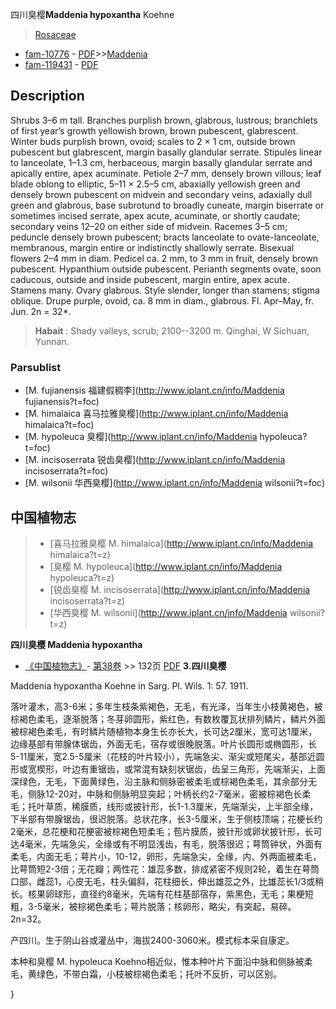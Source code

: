 四川臭樱**Maddenia hypoxantha** Koehne

> [Rosaceae](http://www.iplant.cn/info/Rosaceae?t=foc)
* [fam-10776](http://www.iplant.cn/foc/fam/10776) - [PDF](http://www.iplant.cn/foc/pdf/Rosaceae.pdf)>>[Maddenia](http://www.iplant.cn/info/Maddenia?t=foc)
* [fam-119431](http://www.iplant.cn/foc/fam/119431) - [PDF](http://www.iplant.cn/foc/pdf/Maddenia.pdf)

## Description

Shrubs 3–6 m tall. Branches purplish brown, glabrous, lustrous; branchlets of first year’s growth yellowish brown, brown pubescent, glabrescent. Winter buds purplish brown, ovoid; scales to 2 × 1 cm, outside brown pubescent but glabrescent, margin basally glandular serrate. Stipules linear to lanceolate, 1–1.3 cm, herbaceous, margin basally glandular serrate and apically entire, apex acuminate. Petiole 2–7 mm, densely brown villous; leaf blade oblong to elliptic, 5–11 × 2.5–5 cm, abaxially yellowish green and densely brown pubescent on midvein and secondary veins, adaxially dull green and glabrous, base subrotund to broadly cuneate, margin biserrate or sometimes incised serrate, apex acute, acuminate, or shortly caudate; secondary veins 12–20 on either side of midvein. Racemes 3–5 cm; peduncle densely brown pubescent; bracts lanceolate to ovate-lanceolate, membranous, margin entire or indistinctly shallowly serrate. Bisexual flowers 2–4 mm in diam. Pedicel ca. 2 mm, to 3 mm in fruit, densely brown pubescent. Hypanthium outside pubescent. Perianth segments ovate, soon caducous, outside and inside pubescent, margin entire, apex acute. Stamens many. Ovary glabrous. Style slender, longer than stamens; stigma oblique. Drupe purple, ovoid, ca. 8 mm in diam., glabrous. Fl. Apr–May, fr. Jun. 2n = 32*.


> **Habait** : 
> Shady valleys, scrub; 2100--3200 m. Qinghai, W Sichuan, Yunnan.

### Parsublist

* [M.  fujianensis  福建假稠李](http://www.iplant.cn/info/Maddenia fujianensis?t=foc)
* [M.  himalaica  喜马拉雅臭樱](http://www.iplant.cn/info/Maddenia himalaica?t=foc)
* [M.  hypoleuca  臭樱](http://www.iplant.cn/info/Maddenia hypoleuca?t=foc)
* [M.  incisoserrata  锐齿臭樱](http://www.iplant.cn/info/Maddenia incisoserrata?t=foc)
* [M.  wilsonii  华西臭樱](http://www.iplant.cn/info/Maddenia wilsonii?t=foc)


## 中国植物志

> * [喜马拉雅臭樱  M.  himalaica](http://www.iplant.cn/info/Maddenia himalaica?t=z)
> * [臭樱  M.  hypoleuca](http://www.iplant.cn/info/Maddenia hypoleuca?t=z)
> * [锐齿臭樱  M.  incisoserrata](http://www.iplant.cn/info/Maddenia incisoserrata?t=z)
> * [华西臭樱  M.  wilsonii](http://www.iplant.cn/info/Maddenia wilsonii?t=z)


**四川臭樱 Maddenia hypoxantha**

* [《中国植物志》](http://www.iplant.cn/frps)- [第38卷](http://www.iplant.cn/frps/vol/38) >> 132页 [PDF](http://www.iplant.cn/frps/pdf/38/132.PDF)
**3.四川臭樱**

Maddenia hypoxantha Koehne in Sarg. Pl. Wils. 1: 57. 1911.

落叶灌木，高3-6米；多年生枝条紫褐色，无毛，有光泽，当年生小枝黄褐色，被棕褐色柔毛，逐渐脱落；冬芽卵圆形，紫红色，有数枚覆瓦状排列鳞片，鳞片外面被棕褐色柔毛，有时鳞片随植物本身生长亦长大，长可达2厘米，宽可达1厘米，边缘基部有带腺体锯齿，外面无毛，宿存或很晚脱落。叶片长圆形或椭圆形，长5-11厘米，宽2.5-5厘米（花枝的叶片较小），先端急尖、渐尖或短尾尖，基部近圆形或宽楔形，叶边有重锯齿，或常混有缺刻状锯齿，齿呈三角形，先端渐尖，上面深绿色，无毛，下面黄绿色，沿主脉和侧脉密被柔毛或棕褐色柔毛，其余部分无毛，侧脉12-20对，中脉和侧脉明显突起；叶柄长约2-7毫米，密被棕褐色长柔毛；托叶草质，稀膜质，线形或披针形，长1-1.3厘米，先端渐尖，上半部全缘，下半部有带腺锯齿，很迟脱落。总状花序，长3-5厘米，生于侧枝顶端；花梗长约2毫米，总花梗和花梗密被棕褐色短柔毛；苞片膜质，披针形或卵状披针形，长可达4毫米，先端急尖，全缘或有不明显浅齿，有毛，脱落很迟；萼筒钟状，外面有柔毛，内面无毛；萼片小，10-12，卵形，先端急尖，全缘，内、外两面被柔毛，比萼筒短2-3倍；无花瓣；两性花：雄蕊多数，排成紧密不规则2轮，着生在萼筒口部，雌蕊1，心皮无毛，柱头偏斜，花柱细长，伸出雄蕊之外，比雄蕊长1/3或稍长。核果卵球形，直径约8毫米，先端有花柱基部宿存，紫黑色，无毛；果梗短粗，3-5毫米，被棕褐色柔毛；萼片脱落；核卵形，略尖，有突起，易碎。2n=32。

产四川。生于阴山谷或灌丛中，海拔2400-3060米。模式标本采自康定。

本种和臭樱 M. hypoleuca Koehno相近似，惟本种叶片下面沿中脉和侧脉被柔毛，黄绿色，不带白霜，小枝被棕褐色柔毛；托叶不反折，可以区别。

}